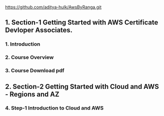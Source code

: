 https://github.com/aditya-hulk/AwsByRanga.git

## 1. Section-1 Getting Started with AWS Certificate Devloper Associates.
### 1. Introduction
### 2. Course Overview
### 3. Course Download pdf
## 2. Section-2 Getting Started with Cloud and AWS - Regions and AZ
### 4. Step-1 Introduction to Cloud and AWS

